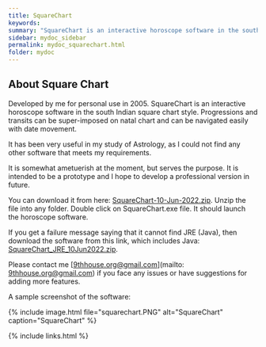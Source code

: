 ```yaml
---
title: SquareChart
keywords:
summary: "SquareChart is an interactive horoscope software in the south Indian square chart style. Most important feature is the super imposition of progressions and transits on natal chart and their movement with date change."
sidebar: mydoc_sidebar
permalink: mydoc_squarechart.html
folder: mydoc
---
```


## About Square Chart

Developed by me for personal use in 2005. SquareChart is an interactive horoscope software in the south Indian square chart style. Progressions and transits can be super-imposed on natal chart and can be navigated easily with date movement.

It has been very useful in my study of Astrology, as I could not find any other software that meets my requirements.

It is somewhat ametuerish at the moment, but serves the purpose. It is intended to be a prototype and I hope to develop a professional version in future.

You can download it from here: [SquareChart-10-Jun-2022.zip](downloads/SquareChart-10-Jun-2022.zip). 
Unzip the file into any folder. Double click on SquareChart.exe file. It should launch the horoscope software.

If you get a failure message saying that it cannot find JRE (Java), then download the software from this link, which includes Java: [SquareChart_JRE_10Jun2022.zip](https://drive.google.com/file/d/1X73wsi989zQJYZKNQB8YtMx0xtY4KxNQ/view?usp=sharing).

Please contact me [9thhouse.org@gmail.com](mailto: 9thhouse.org@gmail.com) if you face any issues or have suggestions for adding more features.

A sample screenshot of the software:

{% include image.html file="squarechart.PNG" alt="SquareChart" caption="SquareChart" %}

{% include links.html %}
